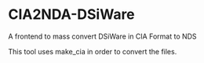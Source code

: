 # CIA2NDA-DSiWare
A frontend to mass convert DSiWare in CIA Format to NDS


This tool uses make_cia in order to convert the files.

